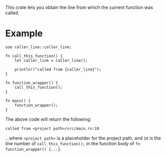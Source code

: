 This crate lets you obtain the line from which the current function was called.

# Example
```
use caller_line::caller_line;

fn call_this_function() {
    let caller_line = caller_line();

    println!("called from {caller_line}");
}

fn function_wrapper() {
    call_this_function();
}

fn main() {
    function_wrapper();
}

```

The above code will return the following:
```
called from <project path>/src/main.rs:10
```

...where `<project path>` is a placeholder for the project path, and `10` is the line number of `call_this_function();` in the function body of `fn function_wrapper() {...}`.
